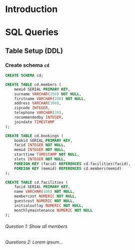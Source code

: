 # Introduction

# SQL Queries

## Table Setup (DDL)

### Create schema `cd`

```sql
CREATE SCHEMA cd;

CREATE TABLE cd.members (
    memid SERIAL PRIMARY KEY,
    surname VARCHAR(200) NOT NULL,
    firstname VARCHAR(200) NOT NULL,
    address VARCHAR(300),
    zipcode INTEGER,
    telephone VARCHAR(20),
    recommendedby INTEGER,
    joindate TIMESTAMP
);

CREATE TABLE cd.bookings (
    bookid SERIAL PRIMARY KEY,
    facid INTEGER NOT NULL,
    memid INTEGER NOT NULL,
    starttime TIMESTAMP NOT NULL,
    slots INTEGER NOT NULL,
    FOREIGN KEY (facid) REFERENCES cd.facilities(facid),
    FOREIGN KEY (memid) REFERENCES cd.members(memid)
);

CREATE TABLE cd.facilities (
    facid SERIAL PRIMARY KEY,
    name VARCHAR(100) NOT NULL,
    membercost NUMERIC NOT NULL,
    guestcost NUMERIC NOT NULL,
    initialoutlay NUMERIC NOT NULL,
    monthlymaintenance NUMERIC NOT NULL
);

```

###### Question 1: Show all members 



###### Questions 2: Lorem ipsum...



